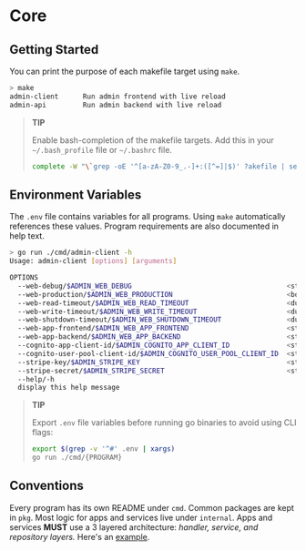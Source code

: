 # Core

## Getting Started
You can print the purpose of each makefile target using `make`.

```bash
> make
admin-client      Run admin frontend with live reload
admin-api         Run admin backend with live reload
```

>__TIP__
> 
>Enable bash-completion of the makefile targets. Add this in your `~/.bash_profile` file or `~/.bashrc` file.
> ```bash
> complete -W "\`grep -oE '^[a-zA-Z0-9_.-]+:([^=]|$)' ?akefile | sed 's/[^a-zA-Z0-9_.-]*$//'\`" make
> ```

## Environment Variables

The `.env` file contains variables for all programs. Using `make` automatically references these values.
Program requirements are also documented in help text.
```bash
> go run ./cmd/admin-client -h
Usage: admin-client [options] [arguments]

OPTIONS
  --web-debug/$ADMIN_WEB_DEBUG                                      <string>    (default: localhost:6060)
  --web-production/$ADMIN_WEB_PRODUCTION                            <bool>      (default: false)
  --web-read-timeout/$ADMIN_WEB_READ_TIMEOUT                        <duration>  (default: 5s)
  --web-write-timeout/$ADMIN_WEB_WRITE_TIMEOUT                      <duration>  (default: 5s)
  --web-shutdown-timeout/$ADMIN_WEB_SHUTDOWN_TIMEOUT                <duration>  (default: 5s)
  --web-app-frontend/$ADMIN_WEB_APP_FRONTEND                        <string>    (default: localhost:4000)
  --web-app-backend/$ADMIN_WEB_APP_BACKEND                          <string>    (default: localhost:4001)
  --cognito-app-client-id/$ADMIN_COGNITO_APP_CLIENT_ID              <string>    (default: none)
  --cognito-user-pool-client-id/$ADMIN_COGNITO_USER_POOL_CLIENT_ID  <string>    (default: none)
  --stripe-key/$ADMIN_STRIPE_KEY                                    <string>    (default: none)
  --stripe-secret/$ADMIN_STRIPE_SECRET                              <string>    (default: none)
  --help/-h                                                         
  display this help message
```

> __TIP__  
> 
> Export `.env` file variables before running go binaries to avoid using CLI flags:  
> ```bash
> export $(grep -v '^#' .env | xargs)
> go run ./cmd/{PROGRAM}
>```

## Conventions
Every program has its own README under `cmd`. Common packages are kept in `pkg`. Most logic for apps and services live under `internal`.
Apps and services __MUST__ use a 3 layered architecture: _handler, service, and repository layers._ Here's an [example](https://github.com/devpies/employee-service/blob/bbeebf3d6a301750c2bdef999bb4e8c9bae9467b/cmd/employee/main.go#L81-L83).

